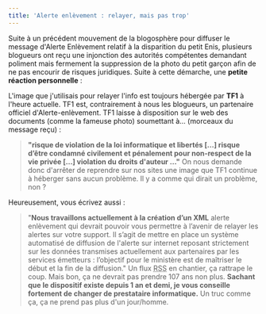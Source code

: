 ```yaml
---
title: 'Alerte enlèvement : relayer, mais pas trop'
---
```


Suite à un précédent mouvement de la blogosphère pour diffuser le message
d'Alerte Enlèvement relatif à la disparition du petit Enis, plusieurs blogueurs
ont reçu une injonction des autorités compétentes demandant poliment mais
fermement la suppression de la photo du petit garçon afin de ne pas encourir de
risques juridiques. Suite à cette démarche, une **petite réaction personnelle**
:

L'image que j'utilisais pour relayer l'info est toujours hébergée par **TF1** à
l'heure actuelle. TF1 est, contrairement à nous les blogueurs, un partenaire
officiel d'Alerte-enlèvement. TF1 laisse à disposition sur le web des documents
(comme la fameuse photo) soumettant à… (morceaux du message reçu) :

> **"risque de violation de la loi informatique et libertés […] risque d’être
> condamné civilement et pénalement pour non-respect de la vie privée […]
> violation du droits d'auteur …"** On nous demande donc d'arrêter de reprendre
> sur nos sites une image que TF1 continue à héberger sans aucun problème. Il y
> a comme qui dirait un problème, non ?

Heureusement, vous écrivez aussi :

> "**Nous travaillons actuellement à la création d’un XML** alerte enlèvement
> qui devrait pouvoir vous permettre à l’avenir de relayer les alertes sur votre
> support. Il s’agit de mettre en place un système automatisé de diffusion de
> l'alerte sur internet reposant strictement sur les données transmises
> actuellement aux partenaires par les services émetteurs : l’objectif pour le
> ministère est de maîtriser le début et la fin de la diffusion." Un flux
> <abbr title="Really Simple Syndication" lang="en">RSS</abbr> en chantier, ça
> rattrape le coup. Mais bon, ça ne devrait pas prendre 107 ans non plus.
> **Sachant que le dispositif existe depuis 1 an et demi, je vous conseille
> fortement de changer de prestataire informatique.** Un truc comme ça, ça ne
> prend pas plus d'un jour/homme.
